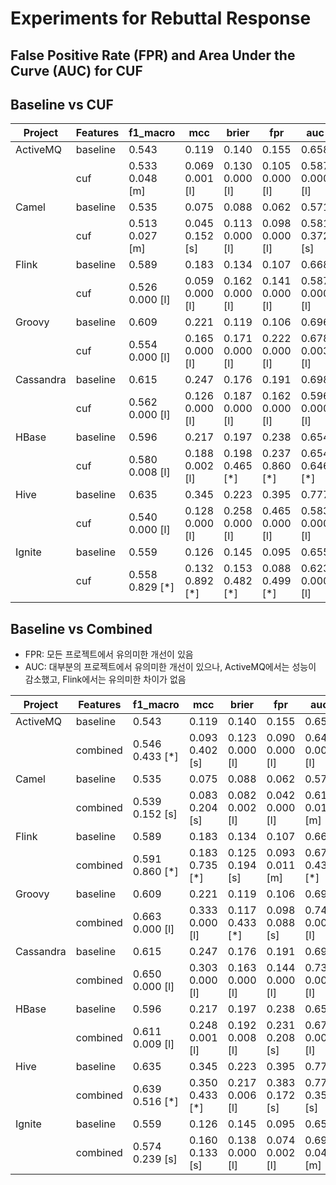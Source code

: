 # Experiments for Rebuttal Response

## False Positive Rate (FPR) and Area Under the Curve (AUC) for CUF

## Baseline vs CUF

| Project   | Features   | f1_macro        | mcc             | brier           | fpr             | auc             |
|-----------|------------|-----------------|-----------------|-----------------|-----------------|-----------------|
| ActiveMQ  | baseline   | 0.543           | 0.119           | 0.140           | 0.155           | 0.658           |
|           | cuf        | 0.533 0.048 [m] | 0.069 0.001 [l] | 0.130 0.000 [l] | 0.105 0.000 [l] | 0.587 0.000 [l] |
| Camel     | baseline   | 0.535           | 0.075           | 0.088           | 0.062           | 0.571           |
|           | cuf        | 0.513 0.027 [m] | 0.045 0.152 [s] | 0.113 0.000 [l] | 0.098 0.000 [l] | 0.581 0.372 [s] |
| Flink     | baseline   | 0.589           | 0.183           | 0.134           | 0.107           | 0.668           |
|           | cuf        | 0.526 0.000 [l] | 0.059 0.000 [l] | 0.162 0.000 [l] | 0.141 0.000 [l] | 0.587 0.000 [l] |
| Groovy    | baseline   | 0.609           | 0.221           | 0.119           | 0.106           | 0.696           |
|           | cuf        | 0.554 0.000 [l] | 0.165 0.000 [l] | 0.171 0.000 [l] | 0.222 0.000 [l] | 0.678 0.003 [l] |
| Cassandra | baseline   | 0.615           | 0.247           | 0.176           | 0.191           | 0.698           |
|           | cuf        | 0.562 0.000 [l] | 0.126 0.000 [l] | 0.187 0.000 [l] | 0.162 0.000 [l] | 0.596 0.000 [l] |
| HBase     | baseline   | 0.596           | 0.217           | 0.197           | 0.238           | 0.654           |
|           | cuf        | 0.580 0.008 [l] | 0.188 0.002 [l] | 0.198 0.465 [*] | 0.237 0.860 [*] | 0.654 0.646 [*] |
| Hive      | baseline   | 0.635           | 0.345           | 0.223           | 0.395           | 0.777           |
|           | cuf        | 0.540 0.000 [l] | 0.128 0.000 [l] | 0.258 0.000 [l] | 0.465 0.000 [l] | 0.583 0.000 [l] |
| Ignite    | baseline   | 0.559           | 0.126           | 0.145           | 0.095           | 0.655           |
|           | cuf        | 0.558 0.829 [*] | 0.132 0.892 [*] | 0.153 0.482 [*] | 0.088 0.499 [*] | 0.623 0.000 [l] |

## Baseline vs Combined

- FPR: 모든 프로젝트에서 유의미한 개선이 있음
- AUC: 대부분의 프로젝트에서 유의미한 개선이 있으나, ActiveMQ에서는 성능이 감소했고, Flink에서는 유의미한 차이가 없음

| Project   | Features   | f1_macro        | mcc             | brier           | fpr             | auc             |
|-----------|------------|-----------------|-----------------|-----------------|-----------------|-----------------|
| ActiveMQ  | baseline   | 0.543           | 0.119           | 0.140           | 0.155           | 0.658           |
|           | combined   | 0.546 0.433 [*] | 0.093 0.402 [s] | 0.123 0.000 [l] | 0.090 0.000 [l] | 0.640 0.007 [l] |
| Camel     | baseline   | 0.535           | 0.075           | 0.088           | 0.062           | 0.571           |
|           | combined   | 0.539 0.152 [s] | 0.083 0.204 [s] | 0.082 0.002 [l] | 0.042 0.000 [l] | 0.615 0.017 [m] |
| Flink     | baseline   | 0.589           | 0.183           | 0.134           | 0.107           | 0.668           |
|           | combined   | 0.591 0.860 [*] | 0.183 0.735 [*] | 0.125 0.194 [s] | 0.093 0.011 [m] | 0.676 0.433 [*] |
| Groovy    | baseline   | 0.609           | 0.221           | 0.119           | 0.106           | 0.696           |
|           | combined   | 0.663 0.000 [l] | 0.333 0.000 [l] | 0.117 0.433 [*] | 0.098 0.088 [s] | 0.744 0.000 [l] |
| Cassandra | baseline   | 0.615           | 0.247           | 0.176           | 0.191           | 0.698           |
|           | combined   | 0.650 0.000 [l] | 0.303 0.000 [l] | 0.163 0.000 [l] | 0.144 0.000 [l] | 0.730 0.000 [l] |
| HBase     | baseline   | 0.596           | 0.217           | 0.197           | 0.238           | 0.654           |
|           | combined   | 0.611 0.009 [l] | 0.248 0.001 [l] | 0.192 0.008 [l] | 0.231 0.208 [s] | 0.672 0.000 [l] |
| Hive      | baseline   | 0.635           | 0.345           | 0.223           | 0.395           | 0.777           |
|           | combined   | 0.639 0.516 [*] | 0.350 0.433 [*] | 0.217 0.006 [l] | 0.383 0.172 [s] | 0.778 0.358 [s] |
| Ignite    | baseline   | 0.559           | 0.126           | 0.145           | 0.095           | 0.655           |
|           | combined   | 0.574 0.239 [s] | 0.160 0.133 [s] | 0.138 0.000 [l] | 0.074 0.002 [l] | 0.697 0.045 [m] |